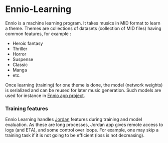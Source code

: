 # Ennio-Learning
Ennio is a machine learning program.
It takes musics in MID format to learn a theme.
Themes are collections of datasets (collection of MID files) having common features, for example :
- Heroic fantasy
- Thriller
- Horror
- Suspense
- Classic
- Manga
- etc.

Once learning (training) for one theme is done, the model (network weights) is serialized and can be reused for later music generation.
Such models are used for instance in [Ennio app project](https://github.com/Mara-tech/Ennio).

### Training features
Ennio Learning handles [Jordan](https://github.com/Mara-tech/jordan) features during training and model evaluation. As these are long processes, Jordan app gives remote access to logs (and ETA), and some control over loops. For example, one may skip a training task if it is not going to be efficient (loss is not decreasing).
